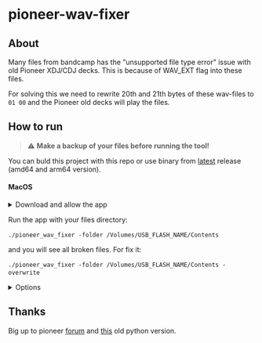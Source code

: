# pioneer-wav-fixer

## About
Many files from bandcamp has the "unsupported file type error" issue with old Pioneer XDJ/CDJ decks.
This is because of WAV_EXT flag into these files. 

For solving this we need to rewrite 20th and 21th bytes of these wav-files to ```01 00``` and the Pioneer old decks will play the files.

## How to run
> :warning:
> **Make a backup of your files before running the tool!**

You can buld this project with this repo or use binary from [latest](https://github.com/7olstoy/pioneer-wav-fixer/releases/) release (amd64 and arm64 version).

#### MacOS

<details>
<summary>Download and allow the app</summary>

Open terminal and download the app:
```
curl -L https://github.com/7olstoy/pioneer-wav-fixer/releases/latest/download/pioneer_wav_fixer_$(uname -m) --output pioneer_wav_fixer
```
Add permission for execute:
```
chmod +x pioneer_wav_fixer
```
Run it:
```
./pioneer_wav_fixer help
```
Close the warning and open settings on your Mac, choose Apple menu > System Settings, then click Privacy & Security in the sidebar. After you need to approve the running on this app pioneer_wav_fixer and run it again:

<img title="warning" src="/images/macos-warning.png">

<img title="settings" src="/images/macos-settings.png">

```
./pioneer_wav_fixer help
```
If you see all options - you can continue.

</details>

Run the app with your files directory:
```
./pioneer_wav_fixer -folder /Volumes/USB_FLASH_NAME/Contents
```
and you will see all broken files. For fix it:
```
./pioneer_wav_fixer -folder /Volumes/USB_FLASH_NAME/Contents -overwrite
```

<details>
<summary>Options</summary>

```
  -folder string
    	Path to the folder containing WAV files (default ".")
  -list
    	Show all files and 20-21 bytes value
  -overwrite
    	Overwrite files with non-0100 20-21 bytes value, i.e. fix the main issue
```

</details>

## Thanks
Big up to pioneer [forum](https://forums.pioneerdj.com/hc/en-us/community/posts/360043048651-E-8305-unsupported-file-type-error) and [this](https://github.com/camm9909/WavPatcher) old python version.
